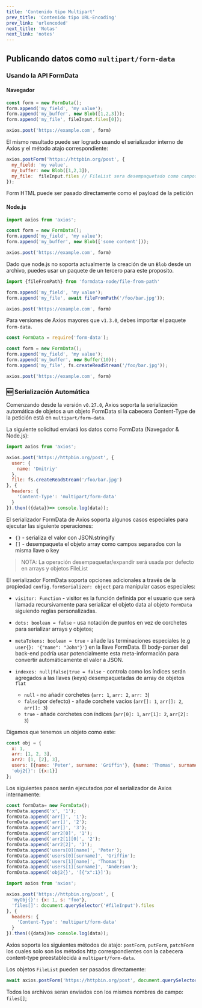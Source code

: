 ```yaml
---
title: 'Contenido tipo Multipart'
prev_title: 'Contenido tipo URL-Encoding'
prev_link: 'urlencoded'
next_title: 'Notas'
next_link: 'notes'
---
```


## Publicando datos como `multipart/form-data`

### Usando la API FormData 

#### Navegador

```js 
const form = new FormData();
form.append('my_field', 'my value');
form.append('my_buffer', new Blob([1,2,3]));
form.append('my_file', fileInput.files[0]);

axios.post('https://example.com', form)
```

El mismo resultado puede ser logrado usando el serializador interno de Axios y el método atajo correspondiente:

```js
axios.postForm('https://httpbin.org/post', {
  my_field: 'my value',
  my_buffer: new Blob([1,2,3]),
  my_file:  fileInput.files // FileList sera desempaquetado como campos separados
});
```

Form HTML puede ser pasado directamente como el payload de la petición

#### Node.js

```js 
import axios from 'axios';

const form = new FormData();
form.append('my_field', 'my value');
form.append('my_buffer', new Blob(['some content']));

axios.post('https://example.com', form)
```

Dado que node.js no soporta actualmente la creación de un `Blob` desde un archivo, puedes usar un paquete de un tercero para este proposito.

```js
import {fileFromPath} from 'formdata-node/file-from-path'

form.append('my_field', 'my value');
form.append('my_file', await fileFromPath('/foo/bar.jpg'));

axios.post('https://example.com', form)
```

Para versiones de Axios mayores que `v1.3.0`, debes importar el paquete `form-data`.

```js 
const FormData = require('form-data');

const form = new FormData();
form.append('my_field', 'my value');
form.append('my_buffer', new Buffer(10));
form.append('my_file', fs.createReadStream('/foo/bar.jpg'));

axios.post('https://example.com', form)
```

### 🆕 Serialización Automática

Comenzando desde la versión `v0.27.0`, Axios soporta la serialización automática de objetos a un objeto FormData si la cabecera Content-Type de la petición está en `multipart/form-data`.

La siguiente solicitud enviará los datos como FormData (Navegador & Node.js):

```js
import axios from 'axios';

axios.post('https://httpbin.org/post', {
  user: {
    name: 'Dmitriy'
  },
  file: fs.createReadStream('/foo/bar.jpg')
}, {
  headers: {
    'Content-Type': 'multipart/form-data'
  }
}).then(({data})=> console.log(data));
```

El serializador FormData de Axios soporta algunos casos especiales para ejecutar las siguiente operaciones:

- `{}` - serializa el valor con JSON.stringify
- `[]` - desempaqueta el objeto array como campos separados con la misma llave o key 

> NOTA: 
> La operación desempaquetar/expandir será usada por defecto en arrays y objetos FileList

El serializador FormData soporta opciones adicionales a través de la propiedad `config.formSerializer: object` para manipular casos especiales:

- `visitor: Function` - visitor es la función definida por el usuario que será llamada recursivamente para serializar el objeto data al objeto `FormData` siguiendo reglas personalizadas.

- `dots: boolean = false` - usa notación de puntos en vez de corchetes para serializar arrays y objetos;

- `metaTokens: boolean = true` - añade las terminaciones especiales (e.g `user{}: '{"name": "John"}'`) en la llave FormData. 
El body-parser del back-end podría usar potencialmente esta meta-información para convertir automáticamente el valor a JSON.

- `indexes: null|false|true = false` - controla como los índices serán agregados a las llaves (keys) desempaquetadas de array de objetos `flat` 

    - `null` - no añadir corchetes (`arr: 1`, `arr: 2`, `arr: 3`) 
    - `false`(por defecto) - añade corchete vacios (`arr[]: 1`, `arr[]: 2`, `arr[]: 3`)
    - `true` - añade corchetes con índices  (`arr[0]: 1`, `arr[1]: 2`, `arr[2]: 3`)
    
Digamos que tenemos un objeto como este:

```js
const obj = {
  x: 1,
  arr: [1, 2, 3],
  arr2: [1, [2], 3],
  users: [{name: 'Peter', surname: 'Griffin'}, {name: 'Thomas', surname: 'Anderson'}],
  'obj2{}': [{x:1}]
};
```

Los siguientes pasos serán ejecutados por el serializador de Axios internamente:

```js
const formData= new FormData();
formData.append('x', '1');
formData.append('arr[]', '1');
formData.append('arr[]', '2');
formData.append('arr[]', '3');
formData.append('arr2[0]', '1');
formData.append('arr2[1][0]', '2');
formData.append('arr2[2]', '3');
formData.append('users[0][name]', 'Peter');
formData.append('users[0][surname]', 'Griffin');
formData.append('users[1][name]', 'Thomas');
formData.append('users[1][surname]', 'Anderson');
formData.append('obj2{}', '[{"x":1}]');
```

```js
import axios from 'axios';

axios.post('https://httpbin.org/post', {
  'myObj{}': {x: 1, s: "foo"},
  'files[]': document.querySelector('#fileInput').files 
}, {
  headers: {
    'Content-Type': 'multipart/form-data'
  }
}).then(({data})=> console.log(data));
```

Axios soporta los siguientes métodos de atajo: `postForm`, `putForm`, `patchForm`
los cuales solo son los métodos http correspondientes con la cabecera content-type preestablecida a `multipart/form-data`.

Los objetos `FileList` pueden ser pasados directamente:

```js
await axios.postForm('https://httpbin.org/post', document.querySelector('#fileInput').files)
```

Todos los archivos seran enviados con los mismos nombres de campo: `files[]`;

